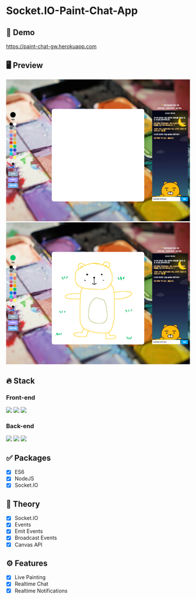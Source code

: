 # Socket.IO-Paint-Chat-App

## 🔗 Demo

https://paint-chat-gw.herokuapp.com

## 🖥 Preview

<img src="preview1.png" />
<img src="preview2.png" />

## 🔥 Stack

### Front-end

<img height="30" src="https://img.shields.io/badge/Javascript-black?style=for-the-badge&logo=Javascript&logoColor=F7DF1E"/>   <img height="30" src="https://img.shields.io/badge/Pug-A86454?style=for-the-badge&logo=Pug&logoColor=white"/>
<img height="30" src="https://img.shields.io/badge/Babel-F9DC3E?style=for-the-badge&logo=Babel&logoColor=black"/>

### Back-end

<img height="30" src="https://img.shields.io/badge/Node.js-339933?style=for-the-badge&logo=Node.js&logoColor=white"/> <img height="30" src="https://img.shields.io/badge/Express-000000?style=for-the-badge&logo=Express&logoColor=white"/>
<img height="30" src="https://img.shields.io/badge/socket.io-010101?style=for-the-badge&logo=socket.io&logoColor=white"/>

## ✅ Packages

- [x] ES6
- [x] NodeJS
- [x] Socket.IO

## 📖 Theory

- [x] Socket.IO
- [x] Events
- [x] Emit Events
- [x] Broadcast Events
- [x] Canvas API

## ⚙ Features

- [x] Live Painting
- [x] Realtime Chat
- [x] Realtime Notifications

